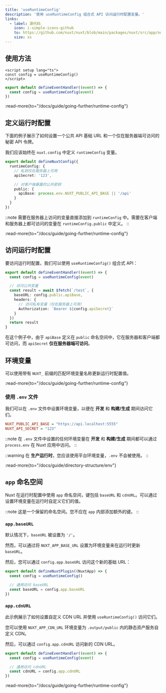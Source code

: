 ```yaml
---
title: 'useRuntimeConfig'
description: '使用 useRuntimeConfig 组合式 API 访问运行时配置变量。'
links:
  - label: 源代码
    icon: i-simple-icons-github
    to: https://github.com/nuxt/nuxt/blob/main/packages/nuxt/src/app/nuxt.ts
    size: xs
---
```


## 使用方法

```vue [app.vue]
<script setup lang="ts">
const config = useRuntimeConfig()
</script>
```

```ts [server/api/foo.ts]
export default defineEventHandler((event) => {
  const config = useRuntimeConfig(event)
})
```

:read-more{to="/docs/guide/going-further/runtime-config"}

## 定义运行时配置

下面的例子展示了如何设置一个公共 API 基础 URL 和一个仅在服务器端可访问的秘密 API 令牌。

我们应该始终在 `nuxt.config` 中定义 `runtimeConfig` 变量。

```ts [nuxt.config.ts]
export default defineNuxtConfig({
  runtimeConfig: {
    // 私钥仅在服务器上可用
    apiSecret: '123',

    // 对客户端暴露的公共密钥
    public: {
      apiBase: process.env.NUXT_PUBLIC_API_BASE || '/api'
    }
  }
})
```

::note
需要在服务器上访问的变量直接添加到 `runtimeConfig` 中。需要在客户端和服务器上都可访问的变量在 `runtimeConfig.public` 中定义。
::

:read-more{to="/docs/guide/going-further/runtime-config"}

## 访问运行时配置

要访问运行时配置，我们可以使用 `useRuntimeConfig()` 组合式 API：

```ts [server/api/test.ts]
export default defineEventHandler((event) => {
  const config = useRuntimeConfig(event)

  // 访问公共变量
  const result = await $fetch(`/test`, {
    baseURL: config.public.apiBase,
    headers: {
      // 访问私有变量（仅在服务器上可用）
      Authorization: `Bearer ${config.apiSecret}`
    }
  })
  return result
}
```

在这个例子中，由于 `apiBase` 定义在 `public` 命名空间中，它在服务器和客户端都可访问，而 `apiSecret` **仅在服务器端可访问**。

## 环境变量

可以使用带有 `NUXT_` 前缀的匹配环境变量名称更新运行时配置值。

:read-more{to="/docs/guide/going-further/runtime-config"}

### 使用 `.env` 文件

我们可以在 `.env` 文件中设置环境变量，以便在 **开发** 和 **构建/生成** 期间访问它们。

```ini [.env]
NUXT_PUBLIC_API_BASE = "https://api.localhost:5555"
NUXT_API_SECRET = "123"
```

::note
在 `.env` 文件中设置的任何环境变量在 **开发** 和 **构建/生成** 期间都可以通过 `process.env` 在 Nuxt 应用中访问。
::

::warning
在 **生产运行时**，您应该使用平台环境变量，`.env` 不会被使用。
::

:read-more{to="/docs/guide/directory-structure/env"}

## `app` 命名空间

Nuxt 在运行时配置中使用 `app` 命名空间，键包括 `baseURL` 和 `cdnURL`。可以通过设置环境变量在运行时自定义它们的值。

::note
这是一个保留的命名空间。您不应在 `app` 内部添加额外的键。
::

### `app.baseURL`

默认情况下，`baseURL` 被设置为 `'/'`。

然而，可以通过将 `NUXT_APP_BASE_URL` 设置为环境变量来在运行时更新 `baseURL`。

然后，您可以通过 `config.app.baseURL` 访问这个新的基础 URL：

```ts [/plugins/my-plugin.ts]
export default defineNuxtPlugin((NuxtApp) => {
  const config = useRuntimeConfig()

  // 通用访问 baseURL
  const baseURL = config.app.baseURL
})
```

### `app.cdnURL`

此示例展示了如何设置自定义 CDN URL 并使用 `useRuntimeConfig()` 访问它们。

您可以使用 `NUXT_APP_CDN_URL` 环境变量为 `.output/public` 内的静态资产服务自定义 CDN。

然后，可以通过 `config.app.cdnURL` 访问新的 CDN URL。

```ts [server/api/foo.ts]
export default defineEventHandler((event) => {
  const config = useRuntimeConfig(event)

  // 通用访问 cdnURL
  const cdnURL = config.app.cdnURL
})
```

:read-more{to="/docs/guide/going-further/runtime-config"}